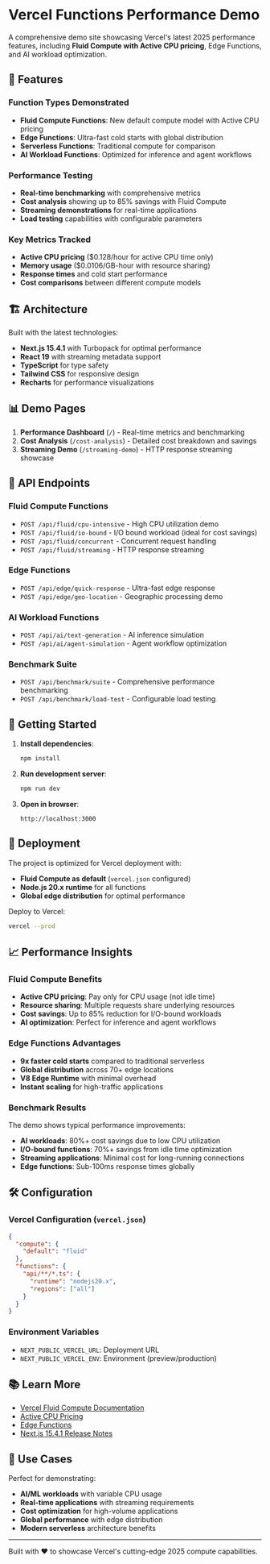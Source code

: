 # Vercel Functions Performance Demo

A comprehensive demo site showcasing Vercel's latest 2025 performance features, including **Fluid Compute with Active CPU pricing**, Edge Functions, and AI workload optimization.

## 🚀 Features

### Function Types Demonstrated
- **Fluid Compute Functions**: New default compute model with Active CPU pricing
- **Edge Functions**: Ultra-fast cold starts with global distribution
- **Serverless Functions**: Traditional compute for comparison
- **AI Workload Functions**: Optimized for inference and agent workflows

### Performance Testing
- **Real-time benchmarking** with comprehensive metrics
- **Cost analysis** showing up to 85% savings with Fluid Compute
- **Streaming demonstrations** for real-time applications
- **Load testing** capabilities with configurable parameters

### Key Metrics Tracked
- **Active CPU pricing** ($0.128/hour for active CPU time only)
- **Memory usage** ($0.0106/GB-hour with resource sharing)
- **Response times** and cold start performance
- **Cost comparisons** between different compute models

## 🏗️ Architecture

Built with the latest technologies:
- **Next.js 15.4.1** with Turbopack for optimal performance
- **React 19** with streaming metadata support
- **TypeScript** for type safety
- **Tailwind CSS** for responsive design
- **Recharts** for performance visualizations

## 📊 Demo Pages

1. **Performance Dashboard** (`/`) - Real-time metrics and benchmarking
2. **Cost Analysis** (`/cost-analysis`) - Detailed cost breakdown and savings
3. **Streaming Demo** (`/streaming-demo`) - HTTP response streaming showcase

## 🔧 API Endpoints

### Fluid Compute Functions
- `POST /api/fluid/cpu-intensive` - High CPU utilization demo
- `POST /api/fluid/io-bound` - I/O bound workload (ideal for cost savings)
- `POST /api/fluid/concurrent` - Concurrent request handling
- `POST /api/fluid/streaming` - HTTP response streaming

### Edge Functions
- `POST /api/edge/quick-response` - Ultra-fast edge response
- `POST /api/edge/geo-location` - Geographic processing demo

### AI Workload Functions
- `POST /api/ai/text-generation` - AI inference simulation
- `POST /api/ai/agent-simulation` - Agent workflow optimization

### Benchmark Suite
- `POST /api/benchmark/suite` - Comprehensive performance benchmarking
- `POST /api/benchmark/load-test` - Configurable load testing

## 🚀 Getting Started

1. **Install dependencies**:
   ```bash
   npm install
   ```

2. **Run development server**:
   ```bash
   npm run dev
   ```

3. **Open in browser**:
   ```
   http://localhost:3000
   ```

## 🔧 Deployment

The project is optimized for Vercel deployment with:
- **Fluid Compute as default** (`vercel.json` configured)
- **Node.js 20.x runtime** for all functions
- **Global edge distribution** for optimal performance

Deploy to Vercel:
```bash
vercel --prod
```

## 📈 Performance Insights

### Fluid Compute Benefits
- **Active CPU pricing**: Pay only for CPU usage (not idle time)
- **Resource sharing**: Multiple requests share underlying resources
- **Cost savings**: Up to 85% reduction for I/O-bound workloads
- **AI optimization**: Perfect for inference and agent workflows

### Edge Functions Advantages
- **9x faster cold starts** compared to traditional serverless
- **Global distribution** across 70+ edge locations
- **V8 Edge Runtime** with minimal overhead
- **Instant scaling** for high-traffic applications

### Benchmark Results
The demo shows typical performance improvements:
- **AI workloads**: 80%+ cost savings due to low CPU utilization
- **I/O-bound functions**: 70%+ savings from idle time optimization
- **Streaming applications**: Minimal cost for long-running connections
- **Edge functions**: Sub-100ms response times globally

## 🛠️ Configuration

### Vercel Configuration (`vercel.json`)
```json
{
  "compute": {
    "default": "fluid"
  },
  "functions": {
    "api/**/*.ts": {
      "runtime": "nodejs20.x",
      "regions": ["all"]
    }
  }
}
```

### Environment Variables
- `NEXT_PUBLIC_VERCEL_URL`: Deployment URL
- `NEXT_PUBLIC_VERCEL_ENV`: Environment (preview/production)

## 📚 Learn More

- [Vercel Fluid Compute Documentation](https://vercel.com/docs/functions/fluid-compute)
- [Active CPU Pricing](https://vercel.com/blog/introducing-active-cpu-pricing-for-fluid-compute)
- [Edge Functions](https://vercel.com/docs/functions/edge-functions)
- [Next.js 15.4.1 Release Notes](https://nextjs.org/blog/next-15-2)

## 🎯 Use Cases

Perfect for demonstrating:
- **AI/ML workloads** with variable CPU usage
- **Real-time applications** with streaming requirements
- **Cost optimization** for high-volume applications
- **Global performance** with edge distribution
- **Modern serverless** architecture benefits

---

Built with ❤️ to showcase Vercel's cutting-edge 2025 compute capabilities.
